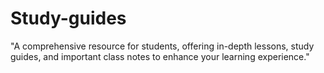 # Study-guides
"A comprehensive resource for students, offering in-depth lessons, study guides, and important class notes to enhance your learning experience."
